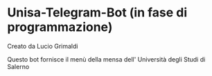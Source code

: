 # Unisa-Telegram-Bot (in fase di programmazione)
Creato da Lucio Grimaldi


Questo bot fornisce il menù della mensa dell' Università degli Studi di Salerno
